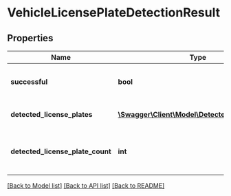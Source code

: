 # VehicleLicensePlateDetectionResult

## Properties
Name | Type | Description | Notes
------------ | ------------- | ------------- | -------------
**successful** | **bool** | Was the image processed successfully? | [optional] 
**detected_license_plates** | [**\Swagger\Client\Model\DetectedLicensePlate[]**](DetectedLicensePlate.md) | License plates found in the image | [optional] 
**detected_license_plate_count** | **int** | The number of license plates detected in the image | [optional] 

[[Back to Model list]](../README.md#documentation-for-models) [[Back to API list]](../README.md#documentation-for-api-endpoints) [[Back to README]](../README.md)


